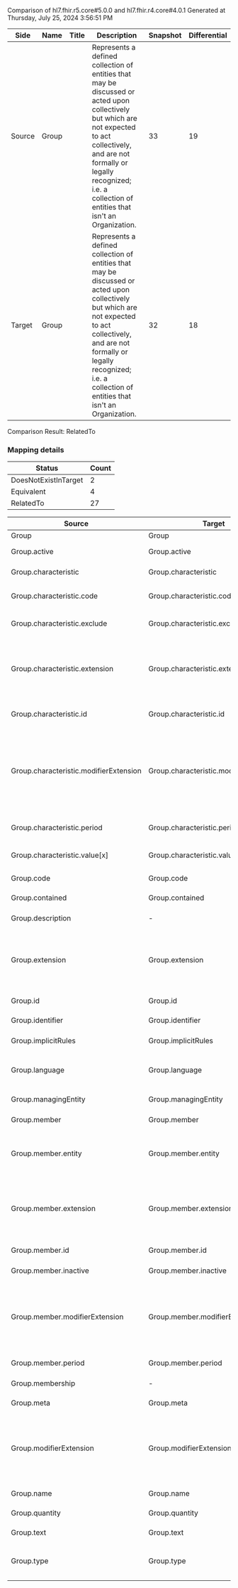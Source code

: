 Comparison of hl7.fhir.r5.core#5.0.0 and hl7.fhir.r4.core#4.0.1
Generated at Thursday, July 25, 2024 3:56:51 PM

| Side | Name | Title | Description | Snapshot | Differential |
| --- | --- | --- | --- | --- | --- |
| Source | Group |  | Represents a defined collection of entities that may be discussed or acted upon collectively but which are not expected to act collectively, and are not formally or legally recognized; i.e. a collection of entities that isn't an Organization. | 33 | 19 |
| Target | Group |  | Represents a defined collection of entities that may be discussed or acted upon collectively but which are not expected to act collectively, and are not formally or legally recognized; i.e. a collection of entities that isn't an Organization. | 32 | 18 |


Comparison Result: RelatedTo


### Mapping details

| Status | Count |
| ------ | ----- |
DoesNotExistInTarget | 2 |
Equivalent | 4 |
RelatedTo | 27 |


| Source | Target | Status | Message |
| ------ | ------ | ------ | ------- |
| Group | Group | Equivalent | R5 `Group` maps as Equivalent to R4 `Group` |
| Group.active | Group.active | Equivalent | R5 `Group.active` maps as Equivalent to R4 `Group.active` |
| Group.characteristic | Group.characteristic | Equivalent | R5 `Group.characteristic` maps as Equivalent to R4 `Group.characteristic` |
| Group.characteristic.code | Group.characteristic.code | Equivalent | R5 `Group.characteristic.code` maps as Equivalent to R4 `Group.characteristic.code` |
| Group.characteristic.exclude | Group.characteristic.exclude | Equivalent | R5 `Group.characteristic.exclude` maps as Equivalent to R4 `Group.characteristic.exclude` |
| Group.characteristic.extension | Group.characteristic.extension | SourceIsBroaderThanTarget | R5 `Group.characteristic.extension` maps as SourceIsBroaderThanTarget to R4 `Group.characteristic.extension` - extension has change due to type change: R5 `extension` `Extension` maps as SourceIsBroaderThanTarget for R4 `extension` |
| Group.characteristic.id | Group.characteristic.id | Equivalent | R5 `Group.characteristic.id` maps as Equivalent to R4 `Group.characteristic.id` |
| Group.characteristic.modifierExtension | Group.characteristic.modifierExtension | SourceIsBroaderThanTarget | R5 `Group.characteristic.modifierExtension` maps as SourceIsBroaderThanTarget to R4 `Group.characteristic.modifierExtension` - modifierExtension has change due to type change: R5 `modifierExtension` `Extension` maps as SourceIsBroaderThanTarget for R4 `modifierExtension` |
| Group.characteristic.period | Group.characteristic.period | Equivalent | R5 `Group.characteristic.period` maps as Equivalent to R4 `Group.characteristic.period` |
| Group.characteristic.value[x] | Group.characteristic.value[x] | Equivalent | R5 `Group.characteristic.value[x]` maps as Equivalent to R4 `Group.characteristic.value[x]` |
| Group.code | Group.code | Equivalent | R5 `Group.code` maps as Equivalent to R4 `Group.code` |
| Group.contained | Group.contained | Equivalent | R5 `Group.contained` maps as Equivalent to R4 `Group.contained` |
| Group.description | - | DoesNotExistInTarget | R5 `Group.description` does not appear in the target and has no mapping for `Group`. |
| Group.extension | Group.extension | SourceIsBroaderThanTarget | R5 `Group.extension` maps as SourceIsBroaderThanTarget to R4 `Group.extension` - extension has change due to type change: R5 `extension` `Extension` maps as SourceIsBroaderThanTarget for R4 `extension` |
| Group.id | Group.id | Equivalent | R5 `Group.id` maps as Equivalent to R4 `Group.id` |
| Group.identifier | Group.identifier | Equivalent | R5 `Group.identifier` maps as Equivalent to R4 `Group.identifier` |
| Group.implicitRules | Group.implicitRules | Equivalent | R5 `Group.implicitRules` maps as Equivalent to R4 `Group.implicitRules` |
| Group.language | Group.language | RelatedTo | R5 `Group.language` maps as RelatedTo to R4 `Group.language` - language changed the binding strength from Required to Preferred |
| Group.managingEntity | Group.managingEntity | Equivalent | R5 `Group.managingEntity` maps as Equivalent to R4 `Group.managingEntity` |
| Group.member | Group.member | Equivalent | R5 `Group.member` maps as Equivalent to R4 `Group.member` |
| Group.member.entity | Group.member.entity | RelatedTo | R5 `Group.member.entity` maps as RelatedTo to R4 `Group.member.entity` - entity has change due to type change: R5 `entity` `Reference` maps as RelatedTo for R4 `entity` |
| Group.member.extension | Group.member.extension | SourceIsBroaderThanTarget | R5 `Group.member.extension` maps as SourceIsBroaderThanTarget to R4 `Group.member.extension` - extension has change due to type change: R5 `extension` `Extension` maps as SourceIsBroaderThanTarget for R4 `extension` |
| Group.member.id | Group.member.id | Equivalent | R5 `Group.member.id` maps as Equivalent to R4 `Group.member.id` |
| Group.member.inactive | Group.member.inactive | Equivalent | R5 `Group.member.inactive` maps as Equivalent to R4 `Group.member.inactive` |
| Group.member.modifierExtension | Group.member.modifierExtension | SourceIsBroaderThanTarget | R5 `Group.member.modifierExtension` maps as SourceIsBroaderThanTarget to R4 `Group.member.modifierExtension` - modifierExtension has change due to type change: R5 `modifierExtension` `Extension` maps as SourceIsBroaderThanTarget for R4 `modifierExtension` |
| Group.member.period | Group.member.period | Equivalent | R5 `Group.member.period` maps as Equivalent to R4 `Group.member.period` |
| Group.membership | - | DoesNotExistInTarget | R5 `Group.membership` does not appear in the target and has no mapping for `Group`. |
| Group.meta | Group.meta | Equivalent | R5 `Group.meta` maps as Equivalent to R4 `Group.meta` |
| Group.modifierExtension | Group.modifierExtension | SourceIsBroaderThanTarget | R5 `Group.modifierExtension` maps as SourceIsBroaderThanTarget to R4 `Group.modifierExtension` - modifierExtension has change due to type change: R5 `modifierExtension` `Extension` maps as SourceIsBroaderThanTarget for R4 `modifierExtension` |
| Group.name | Group.name | Equivalent | R5 `Group.name` maps as Equivalent to R4 `Group.name` |
| Group.quantity | Group.quantity | Equivalent | R5 `Group.quantity` maps as Equivalent to R4 `Group.quantity` |
| Group.text | Group.text | Equivalent | R5 `Group.text` maps as Equivalent to R4 `Group.text` |
| Group.type | Group.type | Equivalent | R5 `Group.type` maps as Equivalent to R4 `Group.type` - type has compatible required binding for code type: http://hl7.org/fhir/ValueSet/group-type|5.0.0 and http://hl7.org/fhir/ValueSet/group-type|4.0.1 (Equivalent) |


